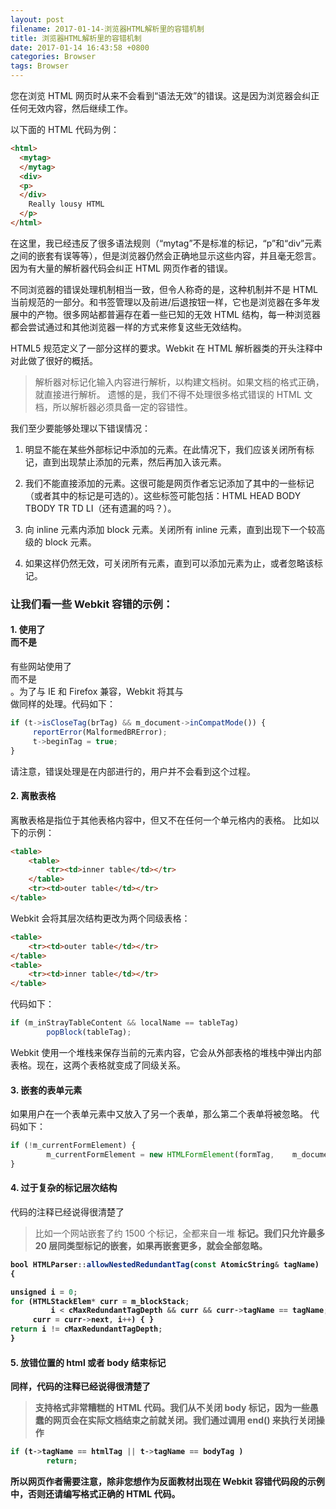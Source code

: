 ```yaml
---
layout: post
filename: 2017-01-14-浏览器HTML解析里的容错机制
title: 浏览器HTML解析里的容错机制
date: 2017-01-14 16:43:58 +0800
categories: Browser
tags: Browser
---
```


您在浏览 HTML 网页时从来不会看到“语法无效”的错误。这是因为浏览器会纠正任何无效内容，然后继续工作。

以下面的 HTML 代码为例：

```html
<html>
  <mytag>
  </mytag>
  <div>
  <p>
  </div>
    Really lousy HTML
  </p>
</html>
```

在这里，我已经违反了很多语法规则（“mytag”不是标准的标记，“p”和“div”元素之间的嵌套有误等等），但是浏览器仍然会正确地显示这些内容，并且毫无怨言。因为有大量的解析器代码会纠正 HTML 网页作者的错误。

不同浏览器的错误处理机制相当一致，但令人称奇的是，这种机制并不是 HTML 当前规范的一部分。和书签管理以及前进/后退按钮一样，它也是浏览器在多年发展中的产物。很多网站都普遍存在着一些已知的无效 HTML 结构，每一种浏览器都会尝试通过和其他浏览器一样的方式来修复这些无效结构。

HTML5 规范定义了一部分这样的要求。Webkit 在 HTML 解析器类的开头注释中对此做了很好的概括。

>解析器对标记化输入内容进行解析，以构建文档树。如果文档的格式正确，就直接进行解析。
>遗憾的是，我们不得不处理很多格式错误的 HTML 文档，所以解析器必须具备一定的容错性。

我们至少要能够处理以下错误情况：

1. 明显不能在某些外部标记中添加的元素。在此情况下，我们应该关闭所有标记，直到出现禁止添加的元素，然后再加入该元素。

2. 我们不能直接添加的元素。这很可能是网页作者忘记添加了其中的一些标记（或者其中的标记是可选的）。这些标签可能包括：HTML HEAD BODY TBODY TR TD LI（还有遗漏的吗？）。

3. 向 inline 元素内添加 block 元素。关闭所有 inline 元素，直到出现下一个较高级的 block 元素。

4. 如果这样仍然无效，可关闭所有元素，直到可以添加元素为止，或者忽略该标记。

### 让我们看一些 Webkit 容错的示例：

#### 1. 使用了 </br> 而不是 <br>

有些网站使用了 </br> 而不是 <br>。为了与 IE 和 Firefox 兼容，Webkit 将其与 <br> 做同样的处理。代码如下：

```javascript
if (t->isCloseTag(brTag) && m_document->inCompatMode()) {
     reportError(MalformedBRError);
     t->beginTag = true;
}
```

请注意，错误处理是在内部进行的，用户并不会看到这个过程。

#### 2. 离散表格

离散表格是指位于其他表格内容中，但又不在任何一个单元格内的表格。 比如以下的示例：

```html
<table>
    <table>
        <tr><td>inner table</td></tr>
    </table>
    <tr><td>outer table</td></tr>
</table>
```

Webkit 会将其层次结构更改为两个同级表格：

```html
<table>
    <tr><td>outer table</td></tr>
</table>
<table>
    <tr><td>inner table</td></tr>
</table>
```

代码如下：

```javascript
if (m_inStrayTableContent && localName == tableTag)
        popBlock(tableTag);
```

Webkit 使用一个堆栈来保存当前的元素内容，它会从外部表格的堆栈中弹出内部表格。现在，这两个表格就变成了同级关系。

#### 3. 嵌套的表单元素

如果用户在一个表单元素中又放入了另一个表单，那么第二个表单将被忽略。 代码如下：

```javascript
if (!m_currentFormElement) {
        m_currentFormElement = new HTMLFormElement(formTag,    m_document);
}
```

#### 4. 过于复杂的标记层次结构

代码的注释已经说得很清楚了

>比如一个网站嵌套了约 1500 个标记，全都来自一堆 <b> 标记。我们只允许最多 20 层同类型标记的嵌套，如果再嵌套更多，就会全部忽略。

```javascript
bool HTMLParser::allowNestedRedundantTag(const AtomicString& tagName)
{

unsigned i = 0;
for (HTMLStackElem* curr = m_blockStack;
         i < cMaxRedundantTagDepth && curr && curr->tagName == tagName;
     curr = curr->next, i++) { }
return i != cMaxRedundantTagDepth;
}
```

#### 5. 放错位置的 html 或者 body 结束标记

同样，代码的注释已经说得很清楚了

>支持格式非常糟糕的 HTML 代码。我们从不关闭 body 标记，因为一些愚蠢的网页会在实际文档结束之前就关闭。我们通过调用 end() 来执行关闭操作

```javascript
if (t->tagName == htmlTag || t->tagName == bodyTag )
        return;
```

所以网页作者需要注意，除非您想作为反面教材出现在 Webkit 容错代码段的示例中，否则还请编写格式正确的 HTML 代码。